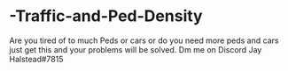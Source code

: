 # -Traffic-and-Ped-Density
Are you tired of to much Peds or cars or do you need more peds and cars just get this and your problems will be solved. Dm me on Discord Jay Halstead#7815
